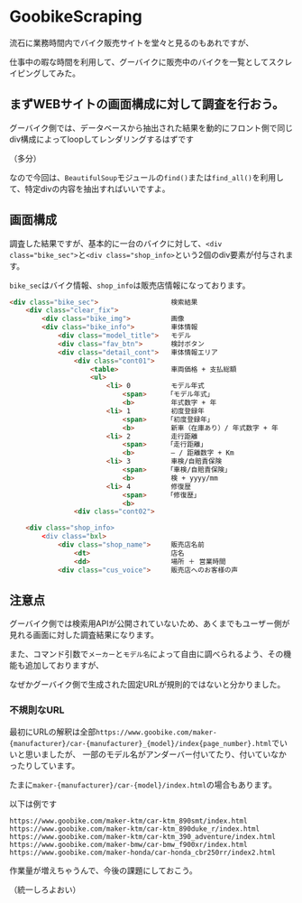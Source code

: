 # GoobikeScraping

流石に業務時間内でバイク販売サイトを堂々と見るのもあれですが、

仕事中の暇な時間を利用して、グーバイクに販売中のバイクを一覧としてスクレイピングしてみた。

## まずWEBサイトの画面構成に対して調査を行おう。
グーバイク側では、データベースから抽出された結果を動的にフロント側で同じdiv構成によってloopしてレンダリングするはずです

（多分）

なので今回は、`BeautifulSoup`モジュールの`find()`または`find_all()`を利用して、特定divの内容を抽出すればいいですよ。

## 画面構成
調査した結果ですが、基本的に一台のバイクに対して、`<div class="bike_sec">`と`<div class="shop_info>`という2個のdiv要素が付与されます。

`bike_sec`はバイク情報、`shop_info`は販売店情報になっております。

```HTML
<div class="bike_sec">                  検索結果
    <div class="clear_fix">
        <div class="bike_img">          画像
        <div class="bike_info">         車体情報
            <div class="model_title">   モデル
            <div class="fav_btn">       検討ボタン
            <div class="detail_cont">   車体情報エリア
                <div class="cont01">
                    <table>             車両価格 + 支払総額
                    <ul>
                        <li> 0          モデル年式
                            <span>     「モデル年式」
                            <b>         年式数字 + 年
                        <li> 1          初度登録年
                            <span>     「初度登録年」
                            <b>         新車（在庫あり）/ 年式数字 + 年
                        <li> 2          走行距離
                            <span>     「走行距離」
                            <b>         ― / 距離数字 + Km
                        <li> 3          車検/自賠責保険
                            <span>     「車検/自賠責保険」
                            <b>         検 + yyyy/mm
                        <li> 4          修復歴
                            <span>     「修復歴」
                            <b>
                <div class="cont02">

    <div class="shop_info>
        <div class="bxl>
            <div class="shop_name">     販売店名前
                <dt>                    店名
                <dd>                    場所 ＋ 営業時間
            <div class="cus_voice">     販売店へのお客様の声
```

## 注意点
グーバイク側では検索用APIが公開されていないため、あくまでもユーザー側が見れる画面に対した調査結果になります。

また、コマンド引数で`メーカー`と`モデル名`によって自由に調べられるよう、その機能も追加しておりますが、

なぜかグーバイク側で生成された固定URLが規則的ではないと分かりました。

### 不規則なURL
最初にURLの解釈は全部`https://www.goobike.com/maker-{manufacturer}/car-{manufacturer}_{model}/index{page_number}.html`でいいと思いましたが、
一部のモデル名がアンダーバー付いてたり、付いていなかったりしています。

たまに`maker-{manufacturer}/car-{model}/index.html`の場合もあります。

以下は例です

```
https://www.goobike.com/maker-ktm/car-ktm_890smt/index.html
https://www.goobike.com/maker-ktm/car-ktm_890duke_r/index.html
https://www.goobike.com/maker-ktm/car-ktm_390_adventure/index.html
https://www.goobike.com/maker-bmw/car-bmw_f900xr/index.html
https://www.goobike.com/maker-honda/car-honda_cbr250rr/index2.html
```
作業量が増えちゃうんで、今後の課題にしておこう。

（統一しろよおい）

